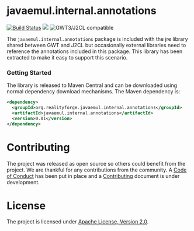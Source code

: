 # javaemul.internal.annotations

[![Build Status](https://api.travis-ci.com/realityforge/javaemul.internal.annotations.svg?branch=master)](http://travis-ci.com/realityforge/javaemul.internal.annotations)
[<img src="https://img.shields.io/maven-central/v/org.realityforge.javaemul.internal.annotations/javaemul.internal.annotations.svg?label=latest%20release"/>](http://search.maven.org/#search%7Cga%7C1%7Cg%3A%22org.realityforge.javaemul.internal.annotations%22%20a%3A%22javaemul.internal.annotations%22)
![GWT3/J2CL compatible](https://img.shields.io/badge/GWT3/J2CL-compatible-brightgreen.svg)

The `javaemul.internal.annotations` package is included with the jre library shared between GWT and J2CL but
occasionally external libraries need to reference the annotations included in this package. This library has
been extracted to make it easy to support this scenario.

### Getting Started

The library is released to Maven Central and can be downloaded using normal dependency download mechanisms.
The Maven dependency is:

```xml
<dependency>
  <groupId>org.realityforge.javaemul.internal.annotations</groupId>
  <artifactId>javaemul.internal.annotations</artifactId>
  <version>0.01</version>
</dependency>
```

# Contributing

The project was released as open source so others could benefit from the project. We are thankful for any
contributions from the community. A [Code of Conduct](CODE_OF_CONDUCT.md) has been put in place and
a [Contributing](CONTRIBUTING.md) document is under development.

# License

The project is licensed under [Apache License, Version 2.0](LICENSE).
